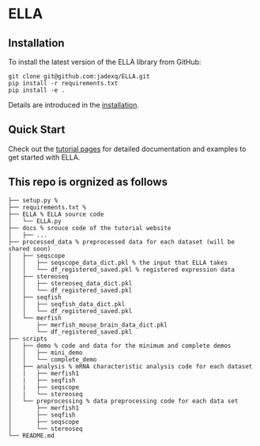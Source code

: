 # ELLA
## Installation
To install the latest version of the ELLA library from GitHub:
```
git clone git@github.com:jadexq/ELLA.git
pip install -r requirements.txt
pip install -e .
```
Details are introduced in the [installation](https://jadexq.github.io/ELLA/install.html).

## Quick Start
Check out the [tutorial pages](https://jadexq.github.io/ELLA/) for detailed documentation and examples to get started with ELLA.

## This repo is orgnized as follows
```
├── setup.py %
├── requirements.txt %
├── ELLA % ELLA source code
│   └── ELLA.py
├── docs % srouce code of the tutorial website
│   ├── ...
├── processed_data % preprocessed data for each dataset (will be shared soon)
│   ├── seqscope
│   │   ├── seqscope_data_dict.pkl % the input that ELLA takes
│   │   └── df_registered_saved.pkl % registered expression data
│   ├── stereoseq
│   │   ├── stereoseq_data_dict.pkl
│   │   └── df_registered_saved.pkl
│   ├── seqfish
│   │   ├── seqfish_data_dict.pkl
│   │   └── df_registered_saved.pkl
│   └── merfish
│       ├── merfish_mouse_brain_data_dict.pkl
│       └── df_registered_saved.pkl
├── scripts
│   ├── demo % code and data for the minimum and complete demos
│   │   ├── mini_demo
│   │   └── complete_demo
│   ├── analysis % mRNA characteristic analysis code for each dataset
│   |   ├── merfish1
│   |   ├── seqfish
│   |   ├── seqscope
│   |   └── stereoseq
│   └── preprocessing % data preprocessing code for each data set
│       ├── merfish1
│       ├── seqfish
│       ├── seqscope
│       └── stereoseq
└── README.md

```
